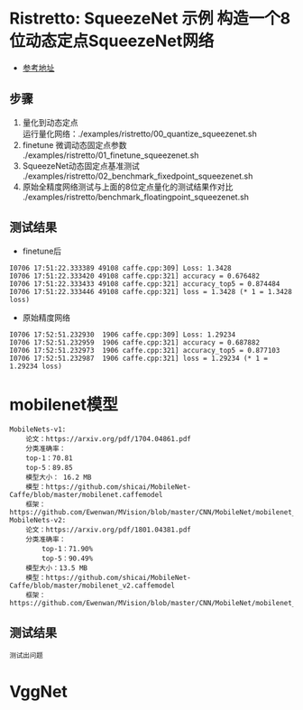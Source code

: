 # Ristretto: SqueezeNet 示例 构造一个8位动态定点SqueezeNet网络
* [参考地址](https://github.com/Melodyllsu/MVision/tree/master/CNN/Deep_Compression/quantization/Ristretto#ristretto-squeezenet-%E7%A4%BA%E4%BE%8B-%E6%9E%84%E9%80%A0%E4%B8%80%E4%B8%AA8%E4%BD%8D%E5%8A%A8%E6%80%81%E5%AE%9A%E7%82%B9squeezenet%E7%BD%91%E7%BB%9C)
## 步骤
1. 量化到动态定点  
运行量化网络：./examples/ristretto/00_quantize_squeezenet.sh
2. finetune 微调动态固定点参数  
./examples/ristretto/01_finetune_squeezenet.sh  
3. SqueezeNet动态固定点基准测试  
./examples/ristretto/02_benchmark_fixedpoint_squeezenet.sh
4. 原始全精度网络测试与上面的8位定点量化的测试结果作对比  
./examples/ristretto/benchmark_floatingpoint_squeezenet.sh

## 测试结果
- finetune后  
```
I0706 17:51:22.333389 49108 caffe.cpp:309] Loss: 1.3428
I0706 17:51:22.333420 49108 caffe.cpp:321] accuracy = 0.676482
I0706 17:51:22.333433 49108 caffe.cpp:321] accuracy_top5 = 0.874484
I0706 17:51:22.333446 49108 caffe.cpp:321] loss = 1.3428 (* 1 = 1.3428 loss)

```

- 原始精度网络  
```
I0706 17:52:51.232930  1906 caffe.cpp:309] Loss: 1.29234
I0706 17:52:51.232959  1906 caffe.cpp:321] accuracy = 0.687882
I0706 17:52:51.232973  1906 caffe.cpp:321] accuracy_top5 = 0.877103
I0706 17:52:51.232987  1906 caffe.cpp:321] loss = 1.29234 (* 1 = 1.29234 loss)
```
# mobilenet模型
```
MobileNets-v1:
    论文：https://arxiv.org/pdf/1704.04861.pdf
    分类准确率：
    top-1：70.81
    top-5：89.85 
    模型大小： 16.2 MB
    模型：https://github.com/shicai/MobileNet-Caffe/blob/master/mobilenet.caffemodel
    框架：https://github.com/Ewenwan/MVision/blob/master/CNN/MobileNet/mobilenet_v1_deploy.prototxt
MobileNets-v2:
    论文：https://arxiv.org/pdf/1801.04381.pdf
    分类准确率：
        top-1：71.90%
        top-5：90.49%
    模型大小：13.5 MB
    模型：https://github.com/shicai/MobileNet-Caffe/blob/master/mobilenet_v2.caffemodel
    框架：https://github.com/Ewenwan/MVision/blob/master/CNN/MobileNet/mobilenet_v2_deploy.prototxt
```
## 测试结果

```
测试出问题
```

# VggNet
